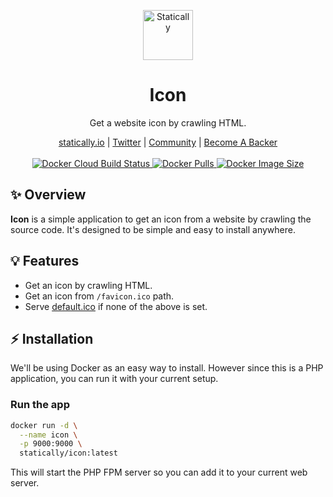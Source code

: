 <p align="center">
  <a href="https://statically.io/favicons/">
    <img src="https://cdn.statically.io/img/statically.io/images/branding/statically-mark.svg" alt="Statically" height="80"/>
  </a>
</p>

<h1 align="center">Icon</h1>

<p align="center">Get a website icon by crawling HTML.</p>

<p align="center">
  <a href="https://statically.io">statically.io</a> |
  <a href="https://twitter.com/staticallyio">Twitter</a> |
  <a href="https://statically.discourse.group">Community</a> |
  <a href="https://www.patreon.com/fransallen">Become A Backer</a>
  <br /><br />
	<a href="https://hub.docker.com/r/statically/icon">
    <img src="https://img.shields.io/docker/cloud/build/statically/icon" alt="Docker Cloud Build Status" />
  </a>
  <a href="https://hub.docker.com/r/statically/icon">
    <img src="https://img.shields.io/docker/pulls/statically/icon?color=success" alt="Docker Pulls" />
  </a>
  <a href="https://hub.docker.com/r/statically/icon">
    <img src="https://img.shields.io/docker/image-size/statically/icon/latest?color=success" alt="Docker Image Size" />
  </a>
</p>

## :sparkles: Overview

**Icon** is a simple application to get an icon from a website by crawling the source code. It's designed to be simple and easy to install anywhere.

## :bulb: Features

- Get an icon by crawling HTML.
- Get an icon from `/favicon.ico` path.
- Serve [default.ico](default.ico) if none of the above is set.

## :zap: Installation

We'll be using Docker as an easy way to install. However since this is a PHP application, you can run it with your current setup.

### Run the app

```bash
docker run -d \
  --name icon \
  -p 9000:9000 \
  statically/icon:latest
```

This will start the PHP FPM server so you can add it to your current web server.